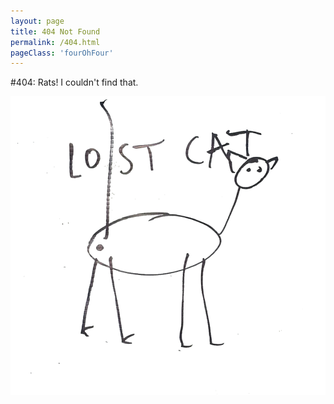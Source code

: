 ```yaml
---
layout: page
title: 404 Not Found
permalink: /404.html
pageClass: 'fourOhFour'
---
```

#404: Rats! I couldn't find that.

![Funny Lost Cat](assets/lostcat.png)
